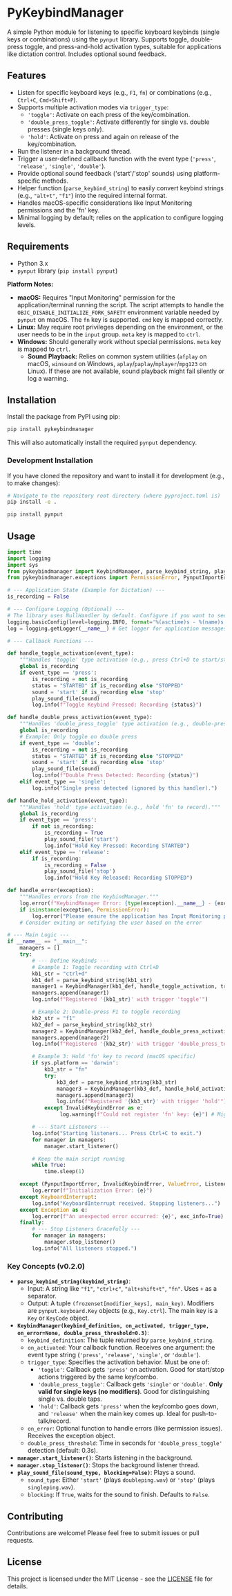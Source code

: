# PyKeybindManager

A simple Python module for listening to specific keyboard keybinds (single keys or combinations) using the `pynput` library. Supports toggle, double-press toggle, and press-and-hold activation types, suitable for applications like dictation control. Includes optional sound feedback.

## Features

-   Listen for specific keyboard keys (e.g., `F1`, `fn`) or combinations (e.g., `Ctrl+C`, `Cmd+Shift+P`).
-   Supports multiple activation modes via `trigger_type`:
    -   `'toggle'`: Activate on each press of the key/combination.
    -   `'double_press_toggle'`: Activate differently for single vs. double presses (single keys only).
    -   `'hold'`: Activate on press and again on release of the key/combination.
-   Run the listener in a background thread.
-   Trigger a user-defined callback function with the event type (`'press'`, `'release'`, `'single'`, `'double'`).
-   Provide optional sound feedback ('start'/'stop' sounds) using platform-specific methods.
-   Helper function (`parse_keybind_string`) to easily convert keybind strings (e.g., `"alt+t"`, `"f1"`) into the required internal format.
-   Handles macOS-specific considerations like Input Monitoring permissions and the 'fn' key.
-   Minimal logging by default; relies on the application to configure logging levels.

## Requirements

-   Python 3.x
-   `pynput` library (`pip install pynput`)

**Platform Notes:**

-   **macOS:** Requires "Input Monitoring" permission for the application/terminal running the script. The script attempts to handle the `OBJC_DISABLE_INITIALIZE_FORK_SAFETY` environment variable needed by `pynput` on macOS. The `fn` key is supported. `cmd` key is mapped correctly.
-   **Linux:** May require root privileges depending on the environment, or the user needs to be in the `input` group. `meta` key is mapped to `ctrl`.
-   **Windows:** Should generally work without special permissions. `meta` key is mapped to `ctrl`.
    -   **Sound Playback:** Relies on common system utilities (`afplay` on macOS, `winsound` on Windows, `aplay`/`paplay`/`mplayer`/`mpg123` on Linux). If these are not available, sound playback might fail silently or log a warning.

## Installation

Install the package from PyPI using pip:

```bash
pip install pykeybindmanager
```

This will also automatically install the required `pynput` dependency.

### Development Installation

If you have cloned the repository and want to install it for development (e.g., to make changes):

```bash
# Navigate to the repository root directory (where pyproject.toml is)
pip install -e .
```

```bash
pip install pynput
```

## Usage

```python
import time
import logging
import sys
from pykeybindmanager import KeybindManager, parse_keybind_string, play_sound_file
from pykeybindmanager.exceptions import PermissionError, PynputImportError, InvalidKeybindError, ListenerError

# --- Application State (Example for Dictation) ---
is_recording = False

# --- Configure Logging (Optional) ---
# The library uses NullHandler by default. Configure if you want to see logs.
logging.basicConfig(level=logging.INFO, format='%(asctime)s - %(name)s - %(levelname)s - %(message)s')
log = logging.getLogger(__name__) # Get logger for application messages

# --- Callback Functions ---

def handle_toggle_activation(event_type):
    """Handles 'toggle' type activation (e.g., press Ctrl+D to start/stop)."""
    global is_recording
    if event_type == 'press':
        is_recording = not is_recording
        status = "STARTED" if is_recording else "STOPPED"
        sound = 'start' if is_recording else 'stop'
        play_sound_file(sound)
        log.info(f"Toggle Keybind Pressed: Recording {status}")

def handle_double_press_activation(event_type):
    """Handles 'double_press_toggle' type activation (e.g., double-press F1 to start/stop)."""
    global is_recording
    # Example: Only toggle on double press
    if event_type == 'double':
        is_recording = not is_recording
        status = "STARTED" if is_recording else "STOPPED"
        sound = 'start' if is_recording else 'stop'
        play_sound_file(sound)
        log.info(f"Double Press Detected: Recording {status}")
    elif event_type == 'single':
        log.info("Single press detected (ignored by this handler).")

def handle_hold_activation(event_type):
    """Handles 'hold' type activation (e.g., hold 'fn' to record)."""
    global is_recording
    if event_type == 'press':
        if not is_recording:
            is_recording = True
            play_sound_file('start')
            log.info("Hold Key Pressed: Recording STARTED")
    elif event_type == 'release':
        if is_recording:
            is_recording = False
            play_sound_file('stop')
            log.info("Hold Key Released: Recording STOPPED")

def handle_error(exception):
    """Handles errors from the KeybindManager."""
    log.error(f"KeybindManager Error: {type(exception).__name__} - {exception}")
    if isinstance(exception, PermissionError):
        log.error("Please ensure the application has Input Monitoring permissions (macOS) or necessary privileges.")
    # Consider exiting or notifying the user based on the error

# --- Main Logic ---
if __name__ == "__main__":
    managers = []
    try:
        # --- Define Keybinds ---
        # Example 1: Toggle recording with Ctrl+D
        kb1_str = "ctrl+d"
        kb1_def = parse_keybind_string(kb1_str)
        manager1 = KeybindManager(kb1_def, handle_toggle_activation, trigger_type='toggle', on_error=handle_error)
        managers.append(manager1)
        log.info(f"Registered '{kb1_str}' with trigger 'toggle'")

        # Example 2: Double-press F1 to toggle recording
        kb2_str = "f1"
        kb2_def = parse_keybind_string(kb2_str)
        manager2 = KeybindManager(kb2_def, handle_double_press_activation, trigger_type='double_press_toggle', on_error=handle_error)
        managers.append(manager2)
        log.info(f"Registered '{kb2_str}' with trigger 'double_press_toggle'")

        # Example 3: Hold 'fn' key to record (macOS specific)
        if sys.platform == 'darwin':
            kb3_str = "fn"
            try:
                kb3_def = parse_keybind_string(kb3_str)
                manager3 = KeybindManager(kb3_def, handle_hold_activation, trigger_type='hold', on_error=handle_error)
                managers.append(manager3)
                log.info(f"Registered '{kb3_str}' with trigger 'hold'")
            except InvalidKeybindError as e:
                 log.warning(f"Could not register 'fn' key: {e}") # Might fail if pynput doesn't map vk 179

        # --- Start Listeners ---
        log.info("Starting listeners... Press Ctrl+C to exit.")
        for manager in managers:
            manager.start_listener()

        # Keep the main script running
        while True:
            time.sleep(1)

    except (PynputImportError, InvalidKeybindError, ValueError, ListenerError) as e:
        log.error(f"Initialization Error: {e}")
    except KeyboardInterrupt:
        log.info("KeyboardInterrupt received. Stopping listeners...")
    except Exception as e:
        log.error(f"An unexpected error occurred: {e}", exc_info=True)
    finally:
        # --- Stop Listeners Gracefully ---
        for manager in managers:
            manager.stop_listener()
        log.info("All listeners stopped.")

```

### Key Concepts (v0.2.0)

-   **`parse_keybind_string(keybind_string)`**:
    -   Input: A string like `"f1"`, `"ctrl+c"`, `"alt+shift+t"`, `"fn"`. Uses `+` as a separator.
    -   Output: A tuple `(frozenset[modifier_keys], main_key)`. Modifiers are `pynput.keyboard.Key` objects (e.g., `Key.ctrl`). The main key is a `Key` or `KeyCode` object.
-   **`KeybindManager(keybind_definition, on_activated, trigger_type, on_error=None, double_press_threshold=0.3)`**:
    -   `keybind_definition`: The tuple returned by `parse_keybind_string`.
    -   `on_activated`: Your callback function. Receives one argument: the event type string (`'press'`, `'release'`, `'single'`, or `'double'`).
    -   `trigger_type`: Specifies the activation behavior. Must be one of:
        -   `'toggle'`: Callback gets `'press'` on activation. Good for start/stop actions triggered by the same key/combo.
        -   `'double_press_toggle'`: Callback gets `'single'` or `'double'`. **Only valid for single keys (no modifiers)**. Good for distinguishing single vs. double taps.
        -   `'hold'`: Callback gets `'press'` when the key/combo goes down, and `'release'` when the main key comes up. Ideal for push-to-talk/record.
    -   `on_error`: Optional function to handle errors (like permission issues). Receives the exception object.
    -   `double_press_threshold`: Time in seconds for `'double_press_toggle'` detection (default: 0.3s).
-   **`manager.start_listener()`**: Starts listening in the background.
-   **`manager.stop_listener()`**: Stops the background listener thread.
-   **`play_sound_file(sound_type, blocking=False)`**: Plays a sound.
    -   `sound_type`: Either `'start'` (plays `doubleping.wav`) or `'stop'` (plays `singleping.wav`).
    -   `blocking`: If `True`, waits for the sound to finish. Defaults to `False`.

## Contributing

Contributions are welcome! Please feel free to submit issues or pull requests.

## License

This project is licensed under the MIT License - see the [LICENSE](LICENSE) file for details.
